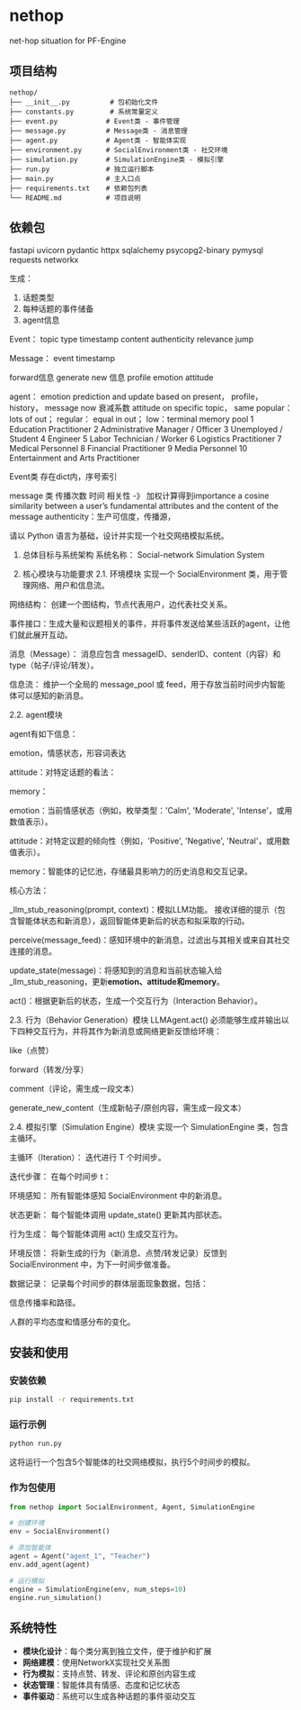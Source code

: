 # nethop
net-hop situation for PF-Engine

## 项目结构

```
nethop/
├── __init__.py          # 包初始化文件
├── constants.py         # 系统常量定义
├── event.py            # Event类 - 事件管理
├── message.py          # Message类 - 消息管理
├── agent.py            # Agent类 - 智能体实现
├── environment.py      # SocialEnvironment类 - 社交环境
├── simulation.py       # SimulationEngine类 - 模拟引擎
├── run.py              # 独立运行脚本
├── main.py             # 主入口点
├── requirements.txt    # 依赖包列表
└── README.md           # 项目说明
```

## 依赖包

fastapi
uvicorn
pydantic
httpx
sqlalchemy
psycopg2-binary
pymysql
requests
networkx


生成：
1. 话题类型
2. 每种话题的事件储备
3. agent信息

Event：
    topic type
    timestamp
    content
    authenticity
    relevance
    jump

Message：
    event
    timestamp



forward信息
generate new 信息 profile emotion attitude

agent：
    emotion prediction and update based on present， profile， history， message now 衰减系数
    attitude on specific topic， same
    popular：lots of out； regular： equal in out； low：terminal
    memory pool
1 Education Practitioner
2 Administrative Manager / Officer
3 Unemployed / Student
4 Engineer
5 Labor Technician / Worker
6 Logistics Practitioner
7 Medical Personnel
8 Financial Practitioner
9 Media Personnel
10 Entertainment and Arts Practitioner

Event类
存在dict内，序号索引

message 类
传播次数 时间 相关性 -》 加权计算得到importance
    a cosine similarity between a user’s fundamental attributes and the content of the message
    authenticity：生产可信度，传播源，

请以 Python 语言为基础，设计并实现一个社交网络模拟系统。
1. 总体目标与系统架构
系统名称： Social-network Simulation System

2. 核心模块与功能要求
2.1. 环境模块
实现一个 SocialEnvironment 类，用于管理网络、用户和信息流。

网络结构： 创建一个图结构，节点代表用户，边代表社交关系。

事件接口：生成大量和议题相关的事件，并将事件发送给某些活跃的agent，让他们就此展开互动。



消息（Message）： 消息应包含 messageID、senderID、content（内容）和 type（帖子/评论/转发）。

信息流： 维护一个全局的 message_pool 或 feed，用于存放当前时间步内智能体可以感知的新消息。

2.2. agent模块

agent有如下信息：

emotion，情感状态，形容词表达

attitude：对特定话题的看法：

memory：

emotion：当前情感状态（例如，枚举类型：'Calm', 'Moderate', 'Intense'，或用数值表示）。

attitude：对特定议题的倾向性（例如，'Positive', 'Negative', 'Neutral'，或用数值表示）。

memory：智能体的记忆池，存储最具影响力的历史消息和交互记录。

核心方法：

_llm_stub_reasoning(prompt, context)：模拟LLM功能。 接收详细的提示（包含智能体状态和新消息），返回智能体更新后的状态和拟采取的行动。

perceive(message_feed)：感知环境中的新消息，过滤出与其相关或来自其社交连接的消息。

update_state(message)：将感知到的消息和当前状态输入给 _llm_stub_reasoning，更新**emotion、attitude和memory**。

act()：根据更新后的状态，生成一个交互行为（Interaction Behavior）。

2.3. 行为（Behavior Generation）模块
LLMAgent.act() 必须能够生成并输出以下四种交互行为，并将其作为新消息或网络更新反馈给环境：

like（点赞）

forward（转发/分享）

comment（评论，需生成一段文本）

generate_new_content（生成新帖子/原创内容，需生成一段文本）

2.4. 模拟引擎（Simulation Engine）模块
实现一个 SimulationEngine 类，包含主循环。

主循环（Iteration）： 迭代进行 T 个时间步。

迭代步骤： 在每个时间步 t：

环境感知： 所有智能体感知 SocialEnvironment 中的新消息。

状态更新： 每个智能体调用 update_state() 更新其内部状态。

行为生成： 每个智能体调用 act() 生成交互行为。

环境反馈： 将新生成的行为（新消息、点赞/转发记录）反馈到 SocialEnvironment 中，为下一时间步做准备。

数据记录： 记录每个时间步的群体层面现象数据，包括：

信息传播率和路径。

人群的平均态度和情感分布的变化。

## 安装和使用

### 安装依赖

```bash
pip install -r requirements.txt
```

### 运行示例

```bash
python run.py
```

这将运行一个包含5个智能体的社交网络模拟，执行5个时间步的模拟。

### 作为包使用

```python
from nethop import SocialEnvironment, Agent, SimulationEngine

# 创建环境
env = SocialEnvironment()

# 添加智能体
agent = Agent("agent_1", "Teacher")
env.add_agent(agent)

# 运行模拟
engine = SimulationEngine(env, num_steps=10)
engine.run_simulation()
```

## 系统特性

- **模块化设计**：每个类分离到独立文件，便于维护和扩展
- **网络建模**：使用NetworkX实现社交关系图
- **行为模拟**：支持点赞、转发、评论和原创内容生成
- **状态管理**：智能体具有情感、态度和记忆状态
- **事件驱动**：系统可以生成各种话题的事件驱动交互